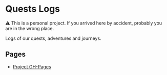 # Quests Logs

:warning: This is a personal project. If you arrived here by accident, probably you are in the wrong place.

Logs of our quests, adventures and journeys.

## Pages

- [Project GH-Pages](https://jparisu.github.io/quest-logs/)
